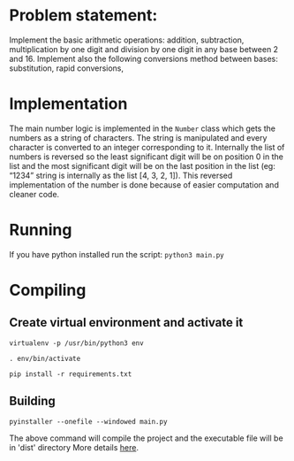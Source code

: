 # Problem statement:
Implement the basic arithmetic operations: addition, subtraction, multiplication by one digit and division  by one digit in any base between 2 and 16. 
Implement also the following conversions method between bases: substitution, rapid conversions, 

# Implementation
The main number logic is implemented in the `Number` class which gets the numbers as a string of 
characters. The string is manipulated and every character is converted to an integer corresponding to it. 
Internally the list of numbers is reversed so the least significant digit will be on position 0 
in the list and the most significant digit will be on the last position in the list (eg: “1234” string is internally
as the list [4, 3, 2, 1]). 
This reversed implementation of the number is done because of easier computation and cleaner code.

# Running
If you have python installed run the script:
    `python3 main.py`

# Compiling
## Create virtual environment and activate it
```
virtualenv -p /usr/bin/python3 env

. env/bin/activate

pip install -r requirements.txt
```

## Building
`pyinstaller --onefile --windowed main.py`

The above command will compile the project and the executable file will be in 'dist' directory
More details [here](https://pythonhosted.org/PyInstaller/).

